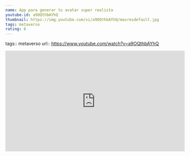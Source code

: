 ```yaml
---
name: App para generar tu avatar super realista
youtube-id: a9OQthbAYhQ
thumbnail: https://img.youtube.com/vi/a9OQthbAYhQ/maxresdefault.jpg
tags: metaverso
rating: 6
---
```

tags:: metaverso
url:: https://www.youtube.com/watch?v=a9OQthbAYhQ

<iframe width='560' height='315' src='https://www.youtube.com/embed/a9OQthbAYhQ' title='YouTube video player' frameborder='0' allow='accelerometer; autoplay; clipboard-write; encrypted-media; gyroscope; picture-in-picture; web-share' allowfullscreen></iframe>


